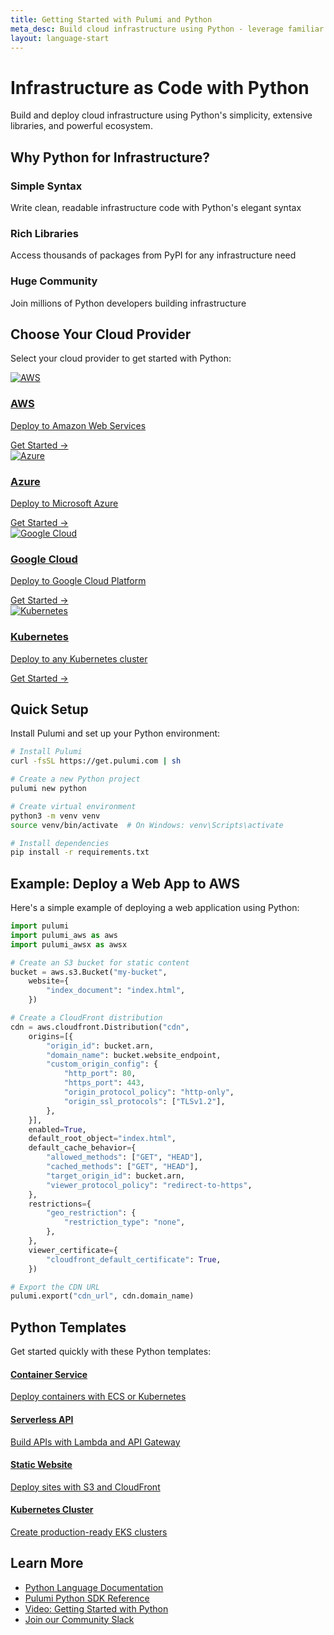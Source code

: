 ```yaml
---
title: Getting Started with Pulumi and Python
meta_desc: Build cloud infrastructure using Python - leverage familiar syntax, rich libraries, and powerful tooling
layout: language-start
---
```


# Infrastructure as Code with Python

Build and deploy cloud infrastructure using Python's simplicity, extensive libraries, and powerful ecosystem.

## Why Python for Infrastructure?

<div class="grid grid-cols-1 md:grid-cols-3 gap-6 mb-12">
    <div class="p-6 bg-blue-50 rounded-lg">
        <i class="fas fa-code text-2xl text-blue-600 mb-3"></i>
        <h3 class="font-semibold mb-2">Simple Syntax</h3>
        <p class="text-sm text-gray-700">Write clean, readable infrastructure code with Python's elegant syntax</p>
    </div>
    <div class="p-6 bg-blue-50 rounded-lg">
        <i class="fas fa-layer-group text-2xl text-blue-600 mb-3"></i>
        <h3 class="font-semibold mb-2">Rich Libraries</h3>
        <p class="text-sm text-gray-700">Access thousands of packages from PyPI for any infrastructure need</p>
    </div>
    <div class="p-6 bg-blue-50 rounded-lg">
        <i class="fas fa-users text-2xl text-blue-600 mb-3"></i>
        <h3 class="font-semibold mb-2">Huge Community</h3>
        <p class="text-sm text-gray-700">Join millions of Python developers building infrastructure</p>
    </div>
</div>

## Choose Your Cloud Provider

Select your cloud provider to get started with Python:

<div class="grid grid-cols-1 md:grid-cols-2 lg:grid-cols-4 gap-6 mt-8 mb-12">
    <a href="/docs/iac/get-started/aws/" class="block p-6 bg-white rounded-lg shadow hover:shadow-lg transition-shadow border border-gray-200">
        <img src="/logos/pkg/aws.svg" alt="AWS" class="h-12 mb-4">
        <h3 class="text-lg font-semibold mb-2">AWS</h3>
        <p class="text-sm text-gray-600">Deploy to Amazon Web Services</p>
        <div class="mt-4 text-blue-600 font-medium">Get Started →</div>
    </a>
    <a href="/docs/iac/get-started/azure/" class="block p-6 bg-white rounded-lg shadow hover:shadow-lg transition-shadow border border-gray-200">
        <img src="/logos/pkg/azure.svg" alt="Azure" class="h-12 mb-4">
        <h3 class="text-lg font-semibold mb-2">Azure</h3>
        <p class="text-sm text-gray-600">Deploy to Microsoft Azure</p>
        <div class="mt-4 text-blue-600 font-medium">Get Started →</div>
    </a>
    <a href="/docs/iac/get-started/gcp/" class="block p-6 bg-white rounded-lg shadow hover:shadow-lg transition-shadow border border-gray-200">
        <img src="/logos/pkg/gcp.svg" alt="Google Cloud" class="h-12 mb-4">
        <h3 class="text-lg font-semibold mb-2">Google Cloud</h3>
        <p class="text-sm text-gray-600">Deploy to Google Cloud Platform</p>
        <div class="mt-4 text-blue-600 font-medium">Get Started →</div>
    </a>
    <a href="/docs/iac/get-started/kubernetes/" class="block p-6 bg-white rounded-lg shadow hover:shadow-lg transition-shadow border border-gray-200">
        <img src="/logos/pkg/kubernetes.svg" alt="Kubernetes" class="h-12 mb-4">
        <h3 class="text-lg font-semibold mb-2">Kubernetes</h3>
        <p class="text-sm text-gray-600">Deploy to any Kubernetes cluster</p>
        <div class="mt-4 text-blue-600 font-medium">Get Started →</div>
    </a>
</div>

## Quick Setup

Install Pulumi and set up your Python environment:

```bash
# Install Pulumi
curl -fsSL https://get.pulumi.com | sh

# Create a new Python project
pulumi new python

# Create virtual environment
python3 -m venv venv
source venv/bin/activate  # On Windows: venv\Scripts\activate

# Install dependencies
pip install -r requirements.txt
```

## Example: Deploy a Web App to AWS

Here's a simple example of deploying a web application using Python:

```python
import pulumi
import pulumi_aws as aws
import pulumi_awsx as awsx

# Create an S3 bucket for static content
bucket = aws.s3.Bucket("my-bucket",
    website={
        "index_document": "index.html",
    })

# Create a CloudFront distribution
cdn = aws.cloudfront.Distribution("cdn",
    origins=[{
        "origin_id": bucket.arn,
        "domain_name": bucket.website_endpoint,
        "custom_origin_config": {
            "http_port": 80,
            "https_port": 443,
            "origin_protocol_policy": "http-only",
            "origin_ssl_protocols": ["TLSv1.2"],
        },
    }],
    enabled=True,
    default_root_object="index.html",
    default_cache_behavior={
        "allowed_methods": ["GET", "HEAD"],
        "cached_methods": ["GET", "HEAD"],
        "target_origin_id": bucket.arn,
        "viewer_protocol_policy": "redirect-to-https",
    },
    restrictions={
        "geo_restriction": {
            "restriction_type": "none",
        },
    },
    viewer_certificate={
        "cloudfront_default_certificate": True,
    })

# Export the CDN URL
pulumi.export("cdn_url", cdn.domain_name)
```

## Python Templates

Get started quickly with these Python templates:

<div class="grid grid-cols-1 md:grid-cols-2 gap-4 mt-8">
    <a href="/templates/container-service/aws/" class="flex items-center p-4 bg-gray-50 rounded-lg hover:bg-gray-100">
        <i class="fas fa-ship text-xl text-blue-500 mr-4"></i>
        <div>
            <h4 class="font-semibold">Container Service</h4>
            <p class="text-sm text-gray-600">Deploy containers with ECS or Kubernetes</p>
        </div>
    </a>
    <a href="/templates/serverless-application/aws/" class="flex items-center p-4 bg-gray-50 rounded-lg hover:bg-gray-100">
        <i class="fas fa-bolt text-xl text-yellow-500 mr-4"></i>
        <div>
            <h4 class="font-semibold">Serverless API</h4>
            <p class="text-sm text-gray-600">Build APIs with Lambda and API Gateway</p>
        </div>
    </a>
    <a href="/templates/static-website/aws/" class="flex items-center p-4 bg-gray-50 rounded-lg hover:bg-gray-100">
        <i class="fas fa-globe text-xl text-purple-500 mr-4"></i>
        <div>
            <h4 class="font-semibold">Static Website</h4>
            <p class="text-sm text-gray-600">Deploy sites with S3 and CloudFront</p>
        </div>
    </a>
    <a href="/templates/kubernetes/aws/" class="flex items-center p-4 bg-gray-50 rounded-lg hover:bg-gray-100">
        <i class="fas fa-dharmachakra text-xl text-green-500 mr-4"></i>
        <div>
            <h4 class="font-semibold">Kubernetes Cluster</h4>
            <p class="text-sm text-gray-600">Create production-ready EKS clusters</p>
        </div>
    </a>
</div>

## Learn More

- [Python Language Documentation](/docs/iac/concepts/languages/python/)
- [Pulumi Python SDK Reference](https://www.pulumi.com/registry/)
- [Video: Getting Started with Python](https://www.youtube.com/watch?v=example)
- [Join our Community Slack](https://slack.pulumi.com)

